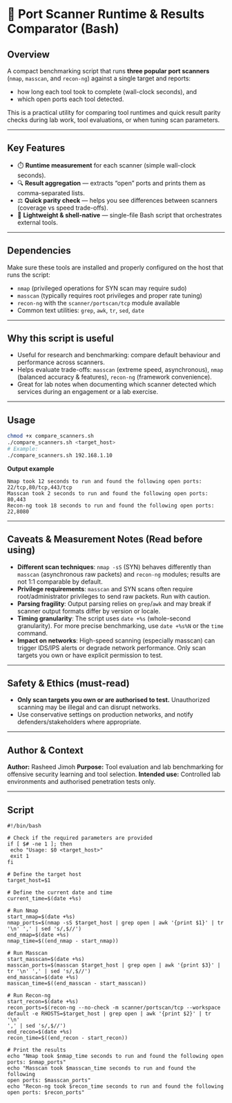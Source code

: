 # 🔬 Port Scanner Runtime & Results Comparator (Bash)

## Overview
A compact benchmarking script that runs **three popular port scanners** (`nmap`, `masscan`, and `recon-ng`) against a single target and reports:
- how long each tool took to complete (wall-clock seconds), and  
- which open ports each tool detected.

This is a practical utility for comparing tool runtimes and quick result parity checks during lab work, tool evaluations, or when tuning scan parameters.

---

## Key Features
- ⏱️ **Runtime measurement** for each scanner (simple wall-clock seconds).  
- 🔍 **Result aggregation** — extracts “open” ports and prints them as comma-separated lists.  
- ⚖️ **Quick parity check** — helps you see differences between scanners (coverage vs speed trade-offs).  
- 🧰 **Lightweight & shell-native** — single-file Bash script that orchestrates external tools.

---

## Dependencies
Make sure these tools are installed and properly configured on the host that runs the script:
- `nmap` (privileged operations for SYN scan may require sudo)  
- `masscan` (typically requires root privileges and proper rate tuning)  
- `recon-ng` with the `scanner/portscan/tcp` module available  
- Common text utilities: `grep`, `awk`, `tr`, `sed`, `date`

---

## Why this script is useful
- Useful for research and benchmarking: compare default behaviour and performance across scanners.  
- Helps evaluate trade-offs: `masscan` (extreme speed, asynchronous), `nmap` (balanced accuracy & features), `recon-ng` (framework convenience).  
- Great for lab notes when documenting which scanner detected which services during an engagement or a lab exercise.

---

## Usage
```bash
chmod +x compare_scanners.sh
./compare_scanners.sh <target_host>
# Example:
./compare_scanners.sh 192.168.1.10
````

**Output example**

```
Nmap took 12 seconds to run and found the following open ports: 22/tcp,80/tcp,443/tcp
Masscan took 2 seconds to run and found the following open ports: 80,443
Recon-ng took 18 seconds to run and found the following open ports: 22,8080
```

---

## Caveats & Measurement Notes (Read before using)

* **Different scan techniques**: `nmap -sS` (SYN) behaves differently than `masscan` (asynchronous raw packets) and `recon-ng` modules; results are not 1:1 comparable by default.
* **Privilege requirements**: `masscan` and SYN scans often require root/administrator privileges to send raw packets. Run with caution.
* **Parsing fragility**: Output parsing relies on `grep`/`awk` and may break if scanner output formats differ by version or locale.
* **Timing granularity**: The script uses `date +%s` (whole-second granularity). For more precise benchmarking, use `date +%s%N` or the `time` command.
* **Impact on networks**: High-speed scanning (especially masscan) can trigger IDS/IPS alerts or degrade network performance. Only scan targets you own or have explicit permission to test.

---

## Safety & Ethics (must-read)

* **Only scan targets you own or are authorised to test.** Unauthorized scanning may be illegal and can disrupt networks.
* Use conservative settings on production networks, and notify defenders/stakeholders where appropriate.

---

## Author & Context

**Author:** Rasheed Jimoh
**Purpose:** Tool evaluation and lab benchmarking for offensive security learning and tool selection.
**Intended use:** Controlled lab environments and authorised penetration tests only.

---

## Script
```
#!/bin/bash

# Check if the required parameters are provided
if [ $# -ne 1 ]; then
 echo "Usage: $0 <target_host>"
 exit 1
fi

# Define the target host
target_host=$1

# Define the current date and time
current_time=$(date +%s)

# Run Nmap
start_nmap=$(date +%s)
nmap_ports=$(nmap -sS $target_host | grep open | awk '{print $1}' | tr
'\n' ',' | sed 's/,$//')
end_nmap=$(date +%s)
nmap_time=$((end_nmap - start_nmap))

# Run Masscan
start_masscan=$(date +%s)
masscan_ports=$(masscan $target_host | grep open | awk '{print $3}' |
tr '\n' ',' | sed 's/,$//')
end_masscan=$(date +%s)
masscan_time=$((end_masscan - start_masscan))

# Run Recon-ng
start_recon=$(date +%s)
recon_ports=$(recon-ng --no-check -m scanner/portscan/tcp --workspace
default -e RHOSTS=$target_host | grep open | awk '{print $2}' | tr '\n'
',' | sed 's/,$//')
end_recon=$(date +%s)
recon_time=$((end_recon - start_recon))

# Print the results
echo "Nmap took $nmap_time seconds to run and found the following open
ports: $nmap_ports"
echo "Masscan took $masscan_time seconds to run and found the following
open ports: $masscan_ports"
echo "Recon-ng took $recon_time seconds to run and found the following
open ports: $recon_ports"
